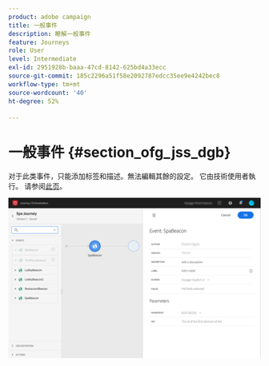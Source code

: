 ```yaml
---
product: adobe campaign
title: 一般事件
description: 瞭解一般事件
feature: Journeys
role: User
level: Intermediate
exl-id: 2951928b-baaa-47cd-8142-625bd4a33ecc
source-git-commit: 185c2296a51f58e2092787edcc35ee9e4242bec8
workflow-type: tm+mt
source-wordcount: '40'
ht-degree: 52%

---
```


# 一般事件 {#section_ofg_jss_dgb}

对于此类事件，只能添加标签和描述。無法編輯其餘的設定。 它由技術使用者執行。 请参阅[此页](../event/about-events.md)。

![](../assets/general-events.png)
